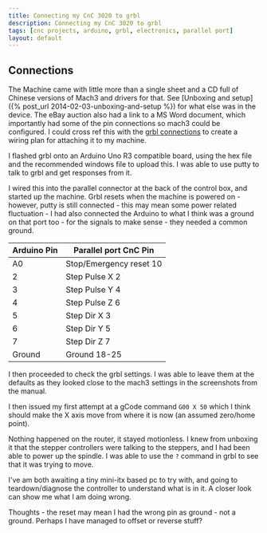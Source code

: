 ```yaml
---
title: Connecting my CnC 3020 to grbl
description: Connecting my CnC 3020 to grbl
tags: [cnc projects, arduino, grbl, electronics, parallel port]
layout: default
---
```


## Connections

The Machine came with little more than a single sheet and a CD full of Chinese versions of Mach3 and drivers for that. See [Unboxing and setup]({% post_url 2014-02-03-unboxing-and-setup %}) for what else was in the device. The eBay auction also had a link to a MS Word document, which importantly had some of the pin connections so mach3 could be configured. I could cross ref this with the [grbl connections](http://github.com/grbl/grbl/wiki/Connecting-Grbl) to create a wiring plan for attaching it to my machine.

I flashed grbl onto an Arduino Uno R3 compatible board, using the hex file and the recommended windows file to upload this. I was able to use putty to talk to grbl and get responses from it.

I wired this into the parallel connector at the back of the control box, and started up the machine.
Grbl resets when the machine is powered on - however, putty is still connected - this may mean some power related fluctuation - I had also connected the Arduino to what I think was a ground on that port too - for the signals to make sense - they needed a common ground.

Arduino Pin | Parallel port CnC Pin
----------- | -----------------------
A0          | Stop/Emergency reset 10
2           | Step Pulse X 2
3           | Step Pulse Y 4
4           | Step Pulse Z 6
5           | Step Dir X 3
6           | Step Dir Y 5
7           | Step Dir Z 7
Ground      | Ground 18-25

I then proceeded to check the grbl settings.
I was able to leave them at the defaults as they looked close to the mach3 settings in the screenshots from the manual.

I then issued my first attempt at a gCode command ```G00 X 50``` which I think should make the X axis move from where it is now (an assumed zero/home point).

Nothing happened on the router, it stayed motionless.
I knew from unboxing it that the stepper controllers were talking to the steppers, and I had been able to power up the spindle.
I was able to use the ```?``` command in grbl to see that it was trying to move.

I've am both awaiting a tiny mini-itx based pc to try with, and going to teardown/diagnose the controller to understand what is in it.
A closer look can show me what I am doing wrong.

Thoughts - the reset may mean I had the wrong pin as ground - not a ground. Perhaps I have managed to offset or reverse stuff?
